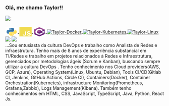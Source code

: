 
### Olá, me chamo Taylor!!
  <a href="https://github.com/taylorconde">
  <img height="180em" src="https://github-readme-stats.vercel.app/api?username=taylorconde&show_icons=true&theme=vision-friendly-dark&include_all_commits=true&count_private=true"/>
</div>

<div style="display: inline_block"><br>
  <img align="center" alt="Taylor-Python" height="30" width="40" src="https://raw.githubusercontent.com/devicons/devicon/master/icons/python/python-original.svg">
  <img align="center" alt="Taylor-Js" height="30" width="40" src="https://raw.githubusercontent.com/devicons/devicon/master/icons/javascript/javascript-plain.svg"> 
  <img align="center" alt="Taylor-Csharp" height="30" width="40" src="https://raw.githubusercontent.com/devicons/devicon/master/icons/csharp/csharp-original.svg"> 
  <img align="center" alt="Taylor-Docker" height="40" width="40" src="https://cdn.jsdelivr.net/gh/devicons/devicon/icons/docker/docker-original.svg" />
  <img align="center" alt="Taylor-Kubernetes" height="30" width="40" src="https://cdn.jsdelivr.net/gh/devicons/devicon/icons/kubernetes/kubernetes-plain.svg" />
  <img align="center" alt="Taylor-Linux" height="30" width="40" src="https://cdn.jsdelivr.net/gh/devicons/devicon/icons/linux/linux-original.svg" />     
</div>

<div>
  <a href = "mailto:taylorconde@gmail.com"><img src="https://img.shields.io/badge/-Gmail-%23333?style=for-the-badge&logo=gmail&logoColor=white" target="_blank"></a>
  <a href="https://www.linkedin.com/in/john-taylor-429a84205/" target="_blank"><img src="https://img.shields.io/badge/-LinkedIn-%230077B5?style=for-the-badge&logo=linkedin&logoColor=white" target="_blank"></a> 
  </div>

<div>
...Sou entusiasta da cultura DevOps e trabalho como Analista de Redes e infraestrutura. Tenho mais de 8 anos de experiência substancial em TI/Redes e trabalho em projetos relacionados à Redes e Infraestrutura, gerenciados por metodologias ágeis (Scrum e Kanban), buscando sempre utilizar a cultura DevOps .
Tenho conhecimento nos Cloud providers(AWS, GCP, Azure), Operating System(Linux, Ubuntu, Debian), Tools CI/CD(Gitlab CI, Jenkins, GitHub Actions, Circle CI), Containers(Docker), Container Orchestration(Kubernetes), infrastructure Monitoring(Prometheus, Grafana,Zabbix), Logs Management(Kibana). 
Também tenho conhecimentos em HTML, CSS, JavaScript, TypeScript, Java, Python, React Js.
</div>

